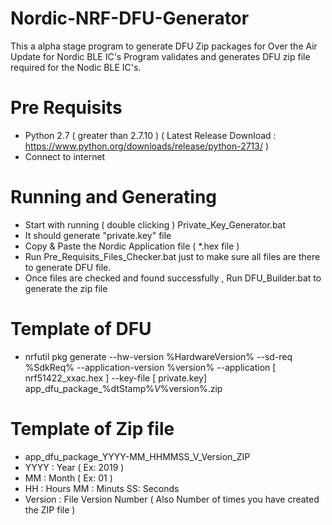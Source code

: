# Nordic-NRF-DFU-Generator
This a alpha stage program to generate DFU Zip packages for Over the Air Update for Nordic BLE IC's
Program validates and generates DFU zip file required for the Nodic BLE IC's.


# Pre Requisits
* Python 2.7 ( greater than 2.7.10 ) ( Latest Release Download : https://www.python.org/downloads/release/python-2713/ )
* Connect to internet

# Running and Generating
* Start with running ( double clicking ) Private_Key_Generator.bat
* It should generate "private.key" file
* Copy & Paste the Nordic Application file ( *.hex file )
* Run Pre_Requisits_Files_Checker.bat just to make sure all files are there to generate DFU file.
* Once files are checked and found successfully , Run DFU_Builder.bat to generate the zip file

# Template of DFU 
* nrfutil pkg generate --hw-version %HardwareVersion% --sd-req %SdkReq% --application-version %version% --application [ nrf51422_xxac.hex ] --key-file [ private.key] app_dfu_package_%dtStamp%_V_%version%.zip

# Template of Zip file
* app_dfu_package_YYYY-MM_HHMMSS_V_Version_ZIP
* YYYY : Year  ( Ex: 2019 )
* MM   : Month ( Ex: 01   )
* HH : Hours MM : Minuts SS: Seconds
* Version : File Version Number ( Also Number of times you have created the ZIP file )

